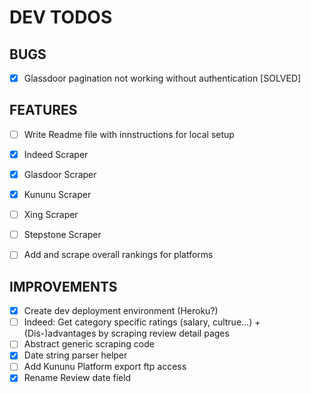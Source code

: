 # DEV TODOS

## BUGS
- [x] Glassdoor pagination not working without authentication [SOLVED]
## FEATURES
- [ ] Write Readme file with innstructions for local setup
- [x] Indeed Scraper
- [x] Glasdoor Scraper
- [x] Kununu Scraper
- [ ] Xing Scraper
- [ ] Stepstone Scraper
- [ ] Add and scrape overall rankings for platforms


## IMPROVEMENTS
- [x] Create dev deployment environment (Heroku?)
- [ ] Indeed: Get category specific ratings (salary, cultrue...) + (Dis-)advantages by scraping review detail pages
- [ ] Abstract generic scraping code
- [x] Date string parser helper
- [ ] Add Kununu Platform export ftp access
- [x] Rename Review date field